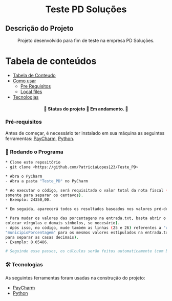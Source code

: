 <h1 align="center">Teste PD Soluções</h1>

## Descrição do Projeto
<p align="center">Projeto desenvolvido para fim de teste na empresa PD Soluções.</p>


Tabela de conteúdos
=================
<!--ts-->
   * [Tabela de Conteudo](#tabela-de-conteudo)
   * [Como usar](#como-usar)
      * [Pre Requisitos](#pre-requisitos)
      * [Local files](#local-files)
   * [Tecnologias](#tecnologias)
<!--te-->

<h4 align="center"> 
	🚧  Status do projeto 🚀 Em andamento.  🚧
</h4>



### Pré-requisitos

Antes de começar, é necessário ter instalado em sua máquina as seguintes ferramentas:
[PayCharm](https://www.jetbrains.com/pycharm/), [Python](https://www.python.org/downloads/). 

### 🎲 Rodando o Programa 

```bash
* Clone este repositório
- git clone <https://github.com/PatriciaLopes123/Teste_PD>

* Abra o PyCharm 
- Abra a pasta "Teste_PD" no PyCharm 

* Ao executar o código, será requisitado o valor total da nota fiscal (coloque números inteiros, vírgula
somente para separar os centavos).
- Exemplo: 24350,00.

* Em seguida, aparecerá todos os resultados baseados nos valores pré-determinados no código e na entrada.txt  

* Para mudar os valores das porcentagens na entrada.txt, basta abrir o arquivo e mudar os valores (pode-se 
colocar vírgulas e demais símbolos, se necesário).
- Após isso, no código, mude também as linhas (25 e 26) referentes a "uniaoPorcentagem" e 
"municipioPorcentagem" para os mesmos valores estipulados na entrada.txt (porém, use apenas "ponto" 
para separar as casas decimais).
- Exemplo: 8.05486.

# Seguindo esse passos, os cálculos serão feitos automaticamente (com base nos nas fórmulas definidas) 
```

### 🛠 Tecnologias

As seguintes ferramentas foram usadas na construção do projeto:

- [PayCharm](https://www.jetbrains.com/pycharm/)
- [Python](https://www.python.org/downloads/)
